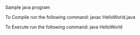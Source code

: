 Sample java program

To Compile run the following command:
javac HelloWorld.java


To Execute run the following command:
java HelloWorld
